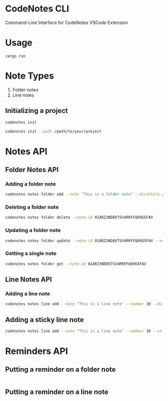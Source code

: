 # CodeNotes CLI

Command-Line Interface for CodeNotes VSCode Extension

# Usage

```
cargo run
```

# Note Types

1. Folder notes
2. Line notes


## Initializing a project

```sh
codenotes init
```

```sh
codenotes init --path /path/to/your/project

```

# Notes API

## Folder Notes API

### Adding a folder note

```sh
codenotes notes folder add --note "This is a folder note" --directory /path/to/directory
```


### Deleting a folder note

```sh
codenotes notes folder delete --note-id 01ARZ3NDEKTSV4RRFFQ69G5FAV
```

### Updating a  folder note

```sh
codenotes notes folder update --note-id 01ARZ3NDEKTSV4RRFFQ69G5FAV --note "This is an updated note"
```

### Getting a single note

```sh
codenotes notes folder get --note-id 01ARZ3NDEKTSV4RRFFQ69G5FAV
```

## Line Notes API

### Adding a line note

```sh
codenotes notes line add --note "This is a line note" --number 10 --directory /path/to/file
```

## Adding a sticky line note

```sh
codenotes notes line add --note "This is a line note" --number 10 --sticky --directory /path/to/file
```

# Reminders API

## Putting a reminder on a folder note

```
```

## Putting a reminder on a line note